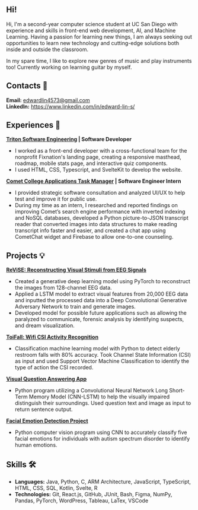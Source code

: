 ## Hi!

<!--
**EdwardLinS/EdwardLinS** is a ✨ _special_ ✨ repository because its `README.md` (this file) appears on your GitHub profile.

Here are some ideas to get you started:

- 🔭 I’m currently working on ...
- 🌱 I’m currently learning ...
- 👯 I’m looking to collaborate on ...
- 🤔 I’m looking for help with ...
- 💬 Ask me about ...
- 📫 How to reach me: ...
- 😄 Pronouns: ...
- ⚡ Fun fact: ...
-->

Hi, I'm a second-year computer science student at UC San Diego with experience and skills in front-end web development, AI, and Machine Learning. Having a passion for learning new things, I am always seeking out opportunities to learn new technology and cutting-edge solutions both inside and outside the classroom. 

In my spare time, I like to explore new genres of music and play instruments too! Currently working on learning guitar by myself. 

## Contacts 👋

**Email:** edwardlin4573@gmail.com <br>
**LinkedIn:** https://www.linkedin.com/in/edward-lin-s/

## Experiences 💼

**[Triton Software Engineering](https://tse.ucsd.edu) | Software Developer**
- I worked as a front-end developer with a cross-functional team for the nonprofit Fixnation's landing page, creating a responsive masthead, roadmap, mobile stats page, and interactive quiz components.
- I used HTML, CSS, Typescript, and SvelteKit to develop the website.

**[Comet College Applications Task Manager](https://applywithcomet.com) | Software Engineer Intern**
- I provided strategic software consultation and analyzed UI/UX to help test and improve it for public use.
- During my time as an intern, I researched and reported findings on improving Comet’s search engine performance with inverted indexing and NoSQL databases, developed a Python picture-to-JSON transcript reader that converted images into data structures to make reading transcript info faster and easier, and created a chat app using CometChat widget and Firebase to allow one-to-one counseling.
 
## Projects 💡

**[ReViSE: Reconstructing Visual Stimuli from EEG Signals](https://github.com/Utterbackian/Neuromatch2023_Medical_Imaging)**

- Created a generative deep learning model using PyTorch to reconstruct the images from 128-channel EEG data. 
- Applied a LSTM model to extract visual features from 20,000 EEG data and inputted the processed data into a Deep Convolutional Generative Adversary Network to train and generate images.
- Developed model for possible future applications such as allowing the paralyzed to communicate, forensic analysis by identifying suspects, and dream visualization.

**[ToiFall: Wifi CSI Activity Recognition](https://github.com/EdwardLinS/ToiFall)**

- Classification machine learning model with Python to detect elderly restroom falls with 80% accuracy. Took Channel State Information (CSI) as input and used Support Vector Machine Classification to identify the type of action the CSI recorded.

**[Visual Question Answering App](https://github.com/EdwardLinS/Visual-QA)**

- Python program utilizing a Convolutional Neural Network Long Short-Term Memory Model (CNN-LSTM) to help the visually impaired distinguish their surroundings. Used question text and image as input to return sentence output.

**[Facial Emotion Detection Project](https://github.com/EdwardLinS/Facial-Emotion-Detection)**

- Python computer vision program using CNN to accurately classify five facial emotions for individuals with autism spectrum disorder to identify human emotions.

## Skills 🛠️
 
- **Languages:** Java, Python, C, ARM Architecture, JavaScript, TypeScript, HTML, CSS, SQL, Kotlin, Svelte, R
- **Technologies:** Git, React.js, GitHub, JUnit, Bash, Figma, NumPy, Pandas, PyTorch, WordPress, Tableau, LaTex, VSCode
